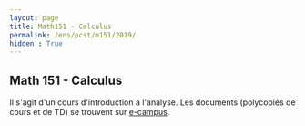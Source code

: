 ```yaml
---
layout: page
title: Math151 - Calculus
permalink: /ens/pcst/m151/2019/
hidden : True
---
```



## Math 151 - Calculus

Il s'agit d'un cours d'introduction à l'analyse. Les documents (polycopiés de cours et de TD) se trouvent sur [e-campus](https://ecampus.paris-saclay.fr/).